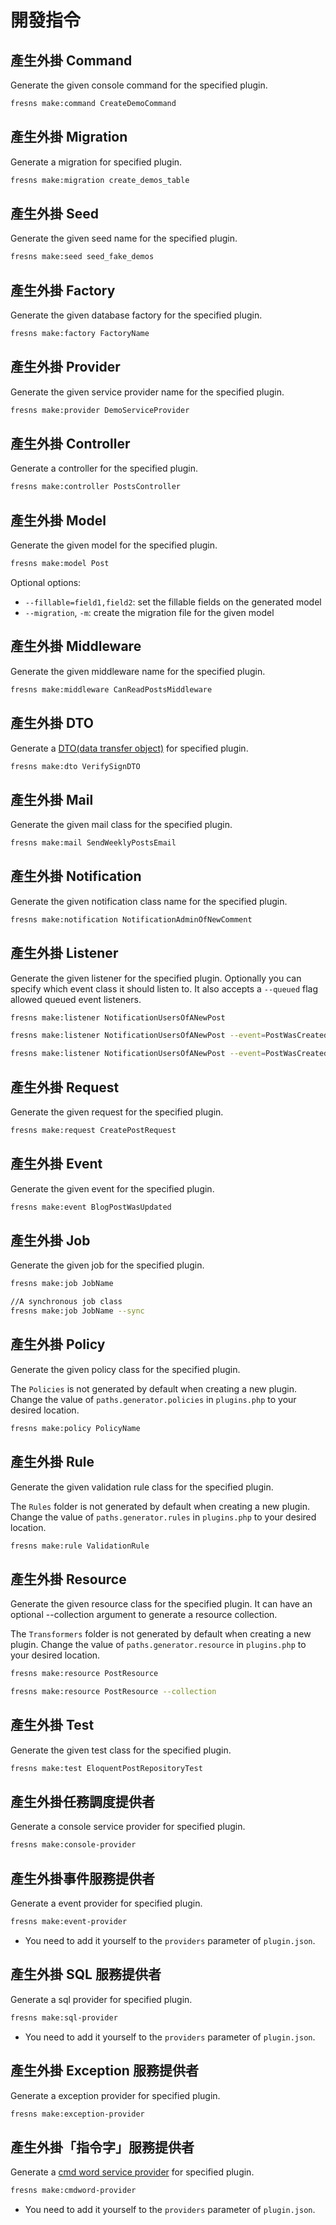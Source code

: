 # 開發指令

## 產生外掛 Command

Generate the given console command for the specified plugin.

```sh
fresns make:command CreateDemoCommand
```

## 產生外掛 Migration

Generate a migration for specified plugin.

```sh
fresns make:migration create_demos_table
```

## 產生外掛 Seed

Generate the given seed name for the specified plugin.

```sh
fresns make:seed seed_fake_demos
```

## 產生外掛 Factory

Generate the given database factory for the specified plugin.

```sh
fresns make:factory FactoryName
```

## 產生外掛 Provider

Generate the given service provider name for the specified plugin.

```sh
fresns make:provider DemoServiceProvider
```

## 產生外掛 Controller

Generate a controller for the specified plugin.

```sh
fresns make:controller PostsController
```

## 產生外掛 Model

Generate the given model for the specified plugin.

```sh
fresns make:model Post
```

Optional options:

- `--fillable=field1,field2`: set the fillable fields on the generated model
- `--migration`, `-m`: create the migration file for the given model

## 產生外掛 Middleware

Generate the given middleware name for the specified plugin.

```sh
fresns make:middleware CanReadPostsMiddleware
```

## 產生外掛 DTO

Generate a [DTO(data transfer object)](../dto/) for specified plugin.

```sh
fresns make:dto VerifySignDTO
```

## 產生外掛 Mail

Generate the given mail class for the specified plugin.

```sh
fresns make:mail SendWeeklyPostsEmail
```

## 產生外掛 Notification

Generate the given notification class name for the specified plugin.

```sh
fresns make:notification NotificationAdminOfNewComment
```

## 產生外掛 Listener

Generate the given listener for the specified plugin. Optionally you can specify which event class it should listen to. It also accepts a `--queued` flag allowed queued event listeners.

```sh
fresns make:listener NotificationUsersOfANewPost

fresns make:listener NotificationUsersOfANewPost --event=PostWasCreated

fresns make:listener NotificationUsersOfANewPost --event=PostWasCreated --queued
```

## 產生外掛 Request

Generate the given request for the specified plugin.

```sh
fresns make:request CreatePostRequest
```

## 產生外掛 Event

Generate the given event for the specified plugin.

```sh
fresns make:event BlogPostWasUpdated
```

## 產生外掛 Job

Generate the given job for the specified plugin.

```sh
fresns make:job JobName

//A synchronous job class
fresns make:job JobName --sync
```

## 產生外掛 Policy

Generate the given policy class for the specified plugin.

The `Policies` is not generated by default when creating a new plugin. Change the value of `paths.generator.policies` in `plugins.php` to your desired location.

```sh
fresns make:policy PolicyName
```

## 產生外掛 Rule

Generate the given validation rule class for the specified plugin.

The `Rules` folder is not generated by default when creating a new plugin. Change the value of `paths.generator.rules` in `plugins.php` to your desired location.

```sh
fresns make:rule ValidationRule
```

## 產生外掛 Resource

Generate the given resource class for the specified plugin. It can have an optional --collection argument to generate a resource collection.

The `Transformers` folder is not generated by default when creating a new plugin. Change the value of `paths.generator.resource` in `plugins.php` to your desired location.

```sh
fresns make:resource PostResource

fresns make:resource PostResource --collection
```

## 產生外掛 Test

Generate the given test class for the specified plugin.

```sh
fresns make:test EloquentPostRepositoryTest
```

## 產生外掛任務調度提供者

Generate a console service provider for specified plugin.

```sh
fresns make:console-provider
```

## 產生外掛事件服務提供者

Generate a event provider for specified plugin.

```sh
fresns make:event-provider
```

- You need to add it yourself to the `providers` parameter of `plugin.json`.

## 產生外掛 SQL 服務提供者

Generate a sql provider for specified plugin.

```sh
fresns make:sql-provider
```

- You need to add it yourself to the `providers` parameter of `plugin.json`.

## 產生外掛 Exception 服務提供者

Generate a exception provider for specified plugin.

```sh
fresns make:exception-provider
```

## 產生外掛「指令字」服務提供者

Generate a [cmd word service provider](../command-word/) for specified plugin.

```sh
fresns make:cmdword-provider
```

- You need to add it yourself to the `providers` parameter of `plugin.json`.
